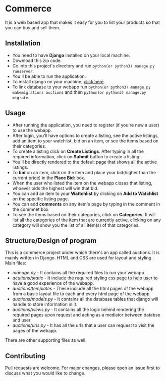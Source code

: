 # Commerce
It is a web based app that makes it easy for you to list your products so that you can buy and sell them.

## Installation
- You need to have **Django** installed on your local machine.
- Download this zip code.
- Go into this project's directory and run `python(or python3) manage.py runserver`.
- You'll be able to run the application.
- To install django on your machine, [click here](https://docs.djangoproject.com/en/3.2/topics/install/).
- To link database to your webapp run `python(or python3) manage.py makemigrations auctions` and then `python(or python3) manage.py migrate`.

## Usage
- After running the application, you need to register (if you're new a user) to use the webapp.
- After login, you'll have options to create a listing, see the active listings, add an item to your watchlist, bid on an item, or see the items based on their categories.
- To create a listing click on **Create Listings**. After typing in all the required information, click on **Submit** button to create a listing.
- You'll be directly rendered to the default page that shows all the active listings.
- To **bid** on an item, click on the item and place your bid(higher than the current price) in the **Place Bid:** box.
- When the user who listed the item on the webapp closes that listing, whoever bids the highest will win that bid.
- You can add an item to your **Wattchlist** by clicking on **Add to Watchlist** on the specific listing page.
- You can add **comments** on any item's page by typing in the comment in the commnet box.
- To see the items based on their categories, click on **Categories**. It will list all the categories of the item that are currently active, clicking on any category will show you the list of all item(s) of that categories.

## Structure/Design of program
This is a commerce project under which there's an app called auctions. It is mainly written in Django. HTML and CSS are used for layout and styling.
<br>
Main files:
<br>
* *manage.py* - It contains all the required files to run your webapp.
* *acutions/static* - It include the required styling css page to help user to have a good experience of the webapp.
* *auctions/templates* - These include all the html pages of the webapp from a basic layout file to each and every html page of the webapp.
* *auctions/models.py* - It contains all the database tables that django will handle to store information in it.
* *auctions/views.py* - It contains all the logic behind rendering the required pages upon request and acting as a mediator between databse and user.
* *auctions/urls.py* - It has all the urls that a user can request to visit the pages of the webapp.

There are other supporting files as well.

## Contributing
Pull requests are welcome. For major changes, please open an issue first to discuss what you would like to change.
